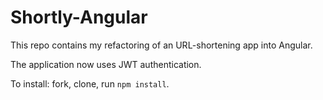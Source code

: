 Shortly-Angular
======================

This repo contains my refactoring of an URL-shortening app into Angular.

The application now uses JWT authentication.

To install: fork, clone, run `npm install`.
